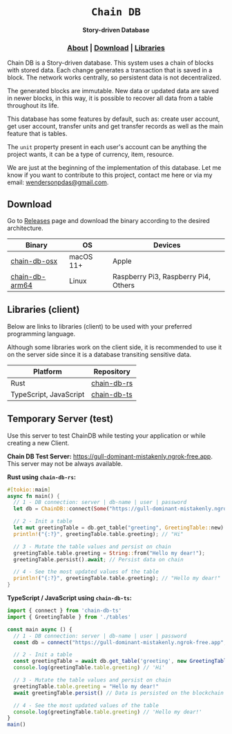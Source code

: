 <div align="center">

  <h1><code>Chain DB</code></h1>

  <p>
    <strong>Story-driven Database</strong>
  </p>
  
  <h3>
    <!-- <a href="https://borsh.io">Website</a> -->
    <a href="https://github.com/wpdas/chain-db">About</a>
    <span> | </span>
    <a href="https://github.com/wpdas/chain-db#download">Download</a>
    <span> | </span>
    <a href="https://github.com/wpdas/chain-db#libraries-client">Libraries</a>
  </h3>
</div>

Chain DB is a Story-driven database. This system uses a chain of blocks with stored data. Each change generates a transaction that is saved in a block. The network works centrally, so persistent data is not decentralized.

The generated blocks are immutable. New data or updated data are saved in newer blocks, in this way, it is possible to recover all data from a table throughout its life.

This database has some features by default, such as: create user account, get user account, transfer units and get transfer records as well as the main feature that is tables.

The `unit` property present in each user's account can be anything the project wants, it can be a type of currency, item, resource.

We are just at the beginning of the implementation of this database. Let me know if you want to contribute to this project, contact me here or via my email: wendersonpdas@gmail.com.

## Download

Go to [Releases](https://github.com/wpdas/chain-db/releases) page and download the binary according to the desired architecture.

| Binary                                                                                           | OS        | Devices                              |
| ------------------------------------------------------------------------------------------------ | --------- | ------------------------------------ |
| [chain-db-osx](https://github.com/wpdas/chain-db/releases/download/0.0.3-alpha/chain-db-osx)     | macOS 11+ | Apple                                |
| [chain-db-arm64](https://github.com/wpdas/chain-db/releases/download/0.0.3-alpha/chain-db-arm64) | Linux     | Raspberry Pi3, Raspberry Pi4, Others |

## Libraries (client)

Below are links to libraries (client) to be used with your preferred programming language.

Although some libraries work on the client side, it is recommended to use it on the server side since it is a database transiting sensitive data.

| Platform               | Repository                                          |
| ---------------------- | --------------------------------------------------- |
| Rust                   | [chain-db-rs](https://github.com/wpdas/chain-db-rs) |
| TypeScript, JavaScript | [chain-db-ts](https://github.com/wpdas/chain-db-ts) |

## Temporary Server (test)

Use this server to test ChainDB while testing your application or while creating a new Client.

**Chain DB Test Server:** https://gull-dominant-mistakenly.ngrok-free.app. This server may not be always available.

**Rust using `chain-db-rs`:**

```rs
#[tokio::main]
async fn main() {
  // 1 - DB connection: server | db-name | user | password
  let db = ChainDB::connect(Some("https://gull-dominant-mistakenly.ngrok-free.app"), "test-db", "root", "1234");

  // 2 - Init a table
  let mut greetingTable = db.get_table("greeting", GreetingTable::new).await;
  println!("{:?}", greetingTable.table.greeting); // "Hi"

  // 3 - Mutate the table values and persist on chain
  greetingTable.table.greeting = String::from("Hello my dear!");
  greetingTable.persist().await; // Persist data on chain

  // 4 - See the most updated values of the table
  println!("{:?}", greetingTable.table.greeting); // "Hello my dear!"
}
```

**TypeScript / JavaScript using `chain-db-ts`:**

```ts
import { connect } from 'chain-db-ts'
import { GreetingTable } from './tables'

const main async () {
  // 1 - DB connection: server | db-name | user | password
  const db = connect("https://gull-dominant-mistakenly.ngrok-free.app", 'test-db', 'root', '1234')

  // 2 - Init a table
  const greetingTable = await db.get_table('greeting', new GreetingTable())
  console.log(greetingTable.table.greeting) // 'Hi'

  // 3 - Mutate the table values and persist on chain
  greetingTable.table.greeting = "Hello my dear!"
  await greetingTable.persist() // Data is persisted on the blockchain

  // 4 - See the most updated values of the table
  console.log(greetingTable.table.greeting) // 'Hello my dear!'
}
main()
```
